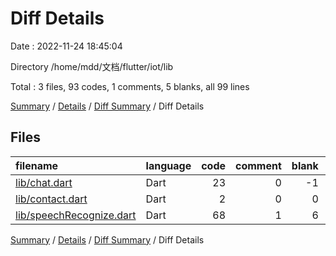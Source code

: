 # Diff Details

Date : 2022-11-24 18:45:04

Directory /home/mdd/文档/flutter/iot/lib

Total : 3 files,  93 codes, 1 comments, 5 blanks, all 99 lines

[Summary](results.md) / [Details](details.md) / [Diff Summary](diff.md) / Diff Details

## Files
| filename | language | code | comment | blank | total |
| :--- | :--- | ---: | ---: | ---: | ---: |
| [lib/chat.dart](/lib/chat.dart) | Dart | 23 | 0 | -1 | 22 |
| [lib/contact.dart](/lib/contact.dart) | Dart | 2 | 0 | 0 | 2 |
| [lib/speechRecognize.dart](/lib/speechRecognize.dart) | Dart | 68 | 1 | 6 | 75 |

[Summary](results.md) / [Details](details.md) / [Diff Summary](diff.md) / Diff Details